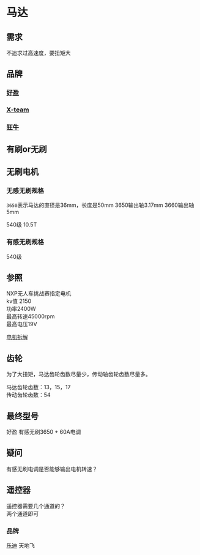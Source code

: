 # 马达

## 需求

不追求过高速度，要扭矩大

## 品牌

### [好盈](http://hobbywing.com/cn/index.php)
### [X-team](http://www.x-teamrc.cn/index.html)
### [狂牛]()

## 有刷or无刷


## 无刷电机

### 无感无刷规格

`3650`表示马达的直径是36mm，长度是50mm
3650输出轴3.17mm
3660输出轴5mm

540级 10.5T

### 有感无刷规格
 
540级


## 参照

NXP无人车挑战赛指定电机  
kv值 2150  
功率2400W  
最高转速45000rpm  
最高电压19V

[电机拆解](https://tieba.baidu.com/p/5535552136?)

## 齿轮

为了大扭矩，马达齿轮齿数尽量少，传动轴齿轮齿数尽量多。  

马达齿轮齿数：13，15，17  
传动齿轮齿数：54

## 最终型号

好盈 有感无刷3650 + 60A电调

## 疑问

有感无刷电调是否能够输出电机转速？


## 遥控器

遥控器需要几个通道的？  
两个通道即可

### 品牌
[乐迪](http://www.radiolink.com.cn/docc/index.html) 天地飞